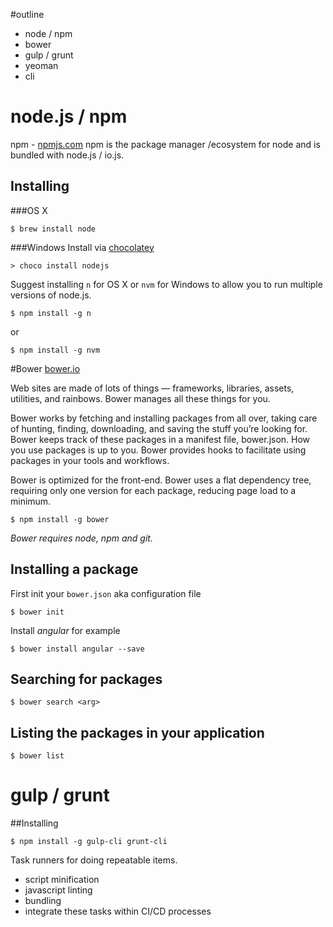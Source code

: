 #outline
* node / npm
* bower
* gulp / grunt
* yeoman
* cli

# node.js / npm
npm - [npmjs.com]()
npm is the package manager /ecosystem for node and is bundled with node.js / io.js.

## Installing

###OS X
```
$ brew install node
```

###Windows
Install via [chocolatey](https://chocolatey.org/)
```
> choco install nodejs
```

Suggest installing `n` for OS X or `nvm` for Windows to allow you to run multiple versions of node.js.
```
$ npm install -g n
```
or
```
$ npm install -g nvm
```

#Bower
[bower.io]()

Web sites are made of lots of things — frameworks, libraries, assets, utilities, and rainbows. Bower manages all these things for you.

Bower works by fetching and installing packages from all over, taking care of hunting, finding, downloading, and saving the stuff you’re looking for. Bower keeps track of these packages in a manifest file, bower.json. How you use packages is up to you. Bower provides hooks to facilitate using packages in your tools and workflows.

Bower is optimized for the front-end. Bower uses a flat dependency tree, requiring only one version for each package, reducing page load to a minimum.

```
$ npm install -g bower
```
_Bower requires node, npm and git._

## Installing a package
First init your `bower.json` aka configuration file
```
$ bower init
```

Install *angular* for example
```
$ bower install angular --save
```

## Searching for packages
```
$ bower search <arg>
```

## Listing the packages in your application
```
$ bower list
```

# gulp / grunt
##Installing
```
$ npm install -g gulp-cli grunt-cli
```
Task runners for doing repeatable items.
* script minification
* javascript linting
* bundling
* integrate these tasks within CI/CD processes



